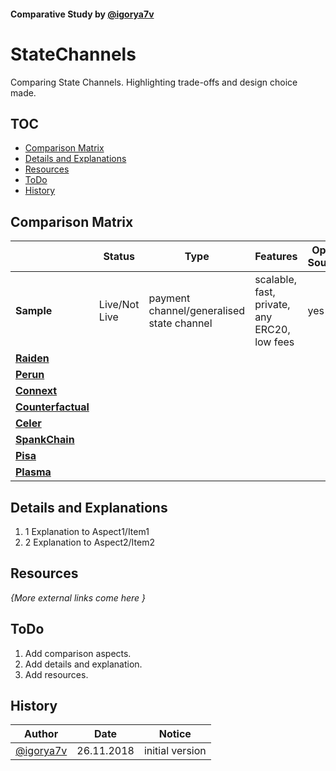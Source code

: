 #### Comparative Study by [@igorya7v](https://github.com/igorya7v)
#  StateChannels

Comparing State Channels.
Highlighting trade-offs and design choice made.

## TOC
* [Comparison Matrix](#comparison-matrix) 
* [Details and Explanations](#Details-and-Explanations)
* [Resources](#resources)
* [ToDo](#todo)
* [History](#history)
## Comparison Matrix

|            | Status | Type | Features | Open Source | Notes |  
|------------|----------|----------|----------|-----|-------|
|**Sample**  | Live/Not Live  | payment channel/generalised state channel | scalable, fast, private, any ERC20, low fees | yes |       |
|**[Raiden](https://raiden.network/)**  |   |          |          |     |       |
|**[Perun](https://perun.network/)**  |          |    |          |     |       |
|**[Connext](https://connext.network/)**  |          |          |       |     |       |
|**[Counterfactual](https://www.counterfactual.com/)**  |          |          |          |     |       |
|**[Celer](https://www.celer.network/)**    |          |          |          |     |       |
|**[SpankChain](https://github.com/spankchain/)**    |          |          |          |     |       |
|**[Pisa](https://github.com/PISAresearch/pisa)**    |          |          |          |     |       |
|**[Plasma](https://www.learnplasma.org/en/)**    |          |          |          |     |       |


## Details and Explanations
1. <a name="e1">1</a> Explanation to Aspect1/Item1  
1. <a name="e2">2</a> Explanation to Aspect2/Item2

## Resources
_{More external links come here }_

## ToDo
1. Add comparison aspects.
2. Add details and explanation.
3. Add resources.

## History

| Author     | Date | Notice |
|------------|------|--------|
|[@igorya7v](https://github.com/igorya7v)| 26.11.2018| initial version |
